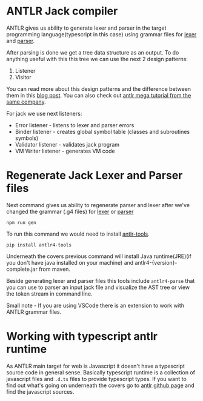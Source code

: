 # ANTLR Jack compiler

ANTLR gives us ability to generate lexer and parser in the target programming language(typescript in this case) using grammar files for [lexer](src/languages/grammars/JackLexer.g4) and [parser](src/languages/grammars/JackParser.g4).

After parsing is done we get a tree data structure as an output. To do anything useful with this this tree we can use the next 2 design patterns:

1. Listener
2. Visitor

You can read more about this design patterns and the difference between them in this [blog post](https://tomassetti.me/listeners-and-visitors/). You can also check out [antlr mega tutorial from the same company](https://tomassetti.me/antlr-mega-tutorial/).

For jack we use next listeners:

- Error listener - listens to lexer and parser errors
- Binder listener - creates global symbol table (classes and subroutines symbols)
- Validator listener - validates jack program
- VM Writer listener - generates VM code

# Regenerate Jack Lexer and Parser files

Next command gives us ability to regenerate parser and lexer after we've changed the grammar (.g4 files) for [lexer](src/languages/grammars/JackLexer.g4) or [parser](src/languages/grammars/JackParser.g4)

```
npm run gen
```

To run this command we would need to install [antlr-tools](https://github.com/antlr/antlr4-tools/blob/master/README.md).

```
pip install antlr4-tools
```

Underneath the covers previous command will install Java runtime(JRE)(if you don't have java installed on your machine) and antlr4-{version}-complete.jar from maven.

Beside generating lexer and parser files this tools include `antlr4-parse` that you can use to parser an input jack file and visualize the AST tree or view the token stream in command line.

Small note - If you are using VSCode there is an extension to work with ANTLR grammar files.

# Working with typescript antlr runtime

As ANTLR main target for web is Javascript it doesn't have a typescript source code in general sense. Basically typescript runtime is a collection of javascript files and `.d.ts` files to provide typescript types. If you want to find out what's going on underneath the covers go to [antlr github page](https://github.com/antlr/antlr4/tree/dev/runtime/JavaScript) and find the javascript sources.
